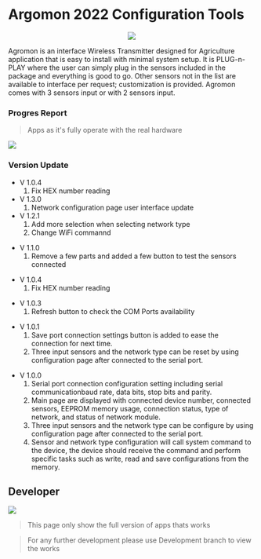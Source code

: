 # Argomon 2022 Configuration Tools
<p align="center">
    <img src="https://user-images.githubusercontent.com/81744011/194492527-2179047a-8769-470c-8ca5-dbb3a866e874.gif"> 

</p>

<p>
    Agromon is an interface Wireless Transmitter designed for Agriculture application that is easy to install with minimal system setup. It is PLUG-n-PLAY where the user can simply plug in the sensors included in the package and everything is good to go. Other sensors not in the list are available to interface per request;
 customization is provided.
 Agromon comes with 3 sensors input or with 2 sensors input.
</p>

<h3> Progres Report </h3>

>Apps as it's fully operate with the real hardware

![](http://us-central1-progress-markdown.cloudfunctions.net/progress/60)

<h3>Version Update</h3>
<p>
 <ul>
        <li>
            V 1.0.4
            <ol>
                <li>Fix HEX number reading</li>
            </ol>
        </li>
        <li>
            V 1.3.0 
            <ol>
                <li>Network configuration page user interface update</li>
            </ol>
        </li>
        <li>
            V 1.2.1
            <ol>
                <li>Add more selection when selecting network type</li>
                <li>Change WiFi commannd</li>
            </ol>
        </li>
     </ul>
     <ul>
        <li>
            V 1.1.0
            <ol>
                <li>Remove a few parts and added a few button to test the sensors connected</li>
            </ol>
        </li>
    </ul>
    <ul>
        <li>
            V 1.0.4
            <ol>
                <li>Fix HEX number reading</li>
            </ol>
        </li>
    </ul>
    <ul>
        <li>
            V 1.0.3
            <ol>
                <li>Refresh button to check the COM Ports availability</li>
            </ol>
        </li>
    </ul>
    <ul>
        <li>
            V 1.0.1
            <ol>
                <li>Save port connection settings button is added to ease the connection for next time.</li>
                <li>Three input sensors and the network type can be reset by using configuration page after connected to the serial port.</li>
            </ol>
        </li>
    </ul>
    <ul>
        <li>
            V 1.0.0
            <ol>
                <li>Serial port connection configuration setting including serial communicationbaud rate, data bits, stop bits and parity.</li>
                <li>Main page are displayed with connected device number, connected sensors, EEPROM memory usage, connection status, type of network, and status of network module.</li>
                <li>Three input sensors and the network type can be configure by using configuration page after connected to the serial port.</li>
                <li>Sensor and network type configuration will call system command to the device, the device should receive the command and perform specific tasks such as write, read and save configurations from the memory.</li>
            </ol>
        </li>
    </ul>
</p>
<h2>Developer</h2>
<a href="https://github.com/AgentHitmanFaris/Agromon-UI/graphs/contributors">
  <img src="https://contrib.rocks/image?repo=AgentHitmanFaris/Agromon-UI" />
</a>

> This page only show the full version of apps thats works

> For any further development please use Development branch to view the works
